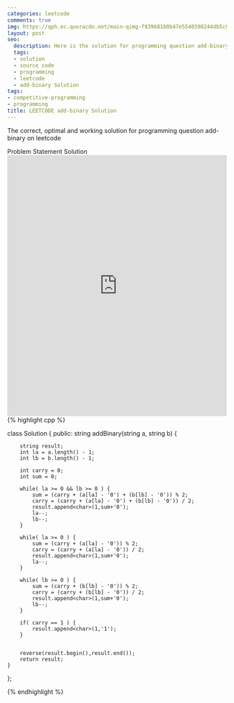 ```yaml
---
categories: leetcode
comments: true
img: https://qph.ec.quoracdn.net/main-qimg-f939681b0b47e5540398244db5c8966f?convert_to_webp=true
layout: post
seo:
  description: Here is the solution for programming question add-binary on leetcode
  tags:
  - solution
  - source code
  - programming
  - leetcode
  - add-binary Solution
tags:
- competitive-programming
- programming
title: LEETCODE add-binary Solution
---
```

The correct, optimal and working solution for programming question add-binary on leetcode

<div class="ui secondary pointing large menu">
  <a class="grey item" data-tab="problem-statement">
    Problem Statement
  </a>
  <a class="active item grey" data-tab="solution">
    Solution
  </a>
</div>
<div class="ui bottom attached tab" data-tab="problem-statement">
    <iframe src="https://leetcode.com/problems/add-binary/" width="100%" height="600px" style="overflow: scroll; border: none;"></iframe>
</div>
<div class="ui bottom attached active tab" data-tab="solution">
{% highlight cpp %}

class Solution {
public:
    string addBinary(string a, string b) {
        
        string result;
        int la = a.length() - 1;
        int lb = b.length() - 1;
        
        int carry = 0;
        int sum = 0;
        
        while( la >= 0 && lb >= 0 ) {
            sum = (carry + (a[la] - '0') + (b[lb] - '0')) % 2;
            carry = (carry + (a[la] - '0') + (b[lb] - '0')) / 2;
            result.append<char>(1,sum+'0');
            la--;
            lb--;
        }
        
        while( la >= 0 ) {
            sum = (carry + (a[la] - '0')) % 2;
            carry = (carry + (a[la] - '0')) / 2;
            result.append<char>(1,sum+'0');
            la--;
        }
        
        while( lb >= 0 ) {
            sum = (carry + (b[lb] - '0')) % 2;
            carry = (carry + (b[lb] - '0')) / 2;
            result.append<char>(1,sum+'0');
            lb--;
        }
        
        if( carry == 1 ) {
            result.append<char>(1,'1');
        }
        
        
        reverse(result.begin(),result.end());
        return result;
    }
};

{% endhighlight %}
</div>
